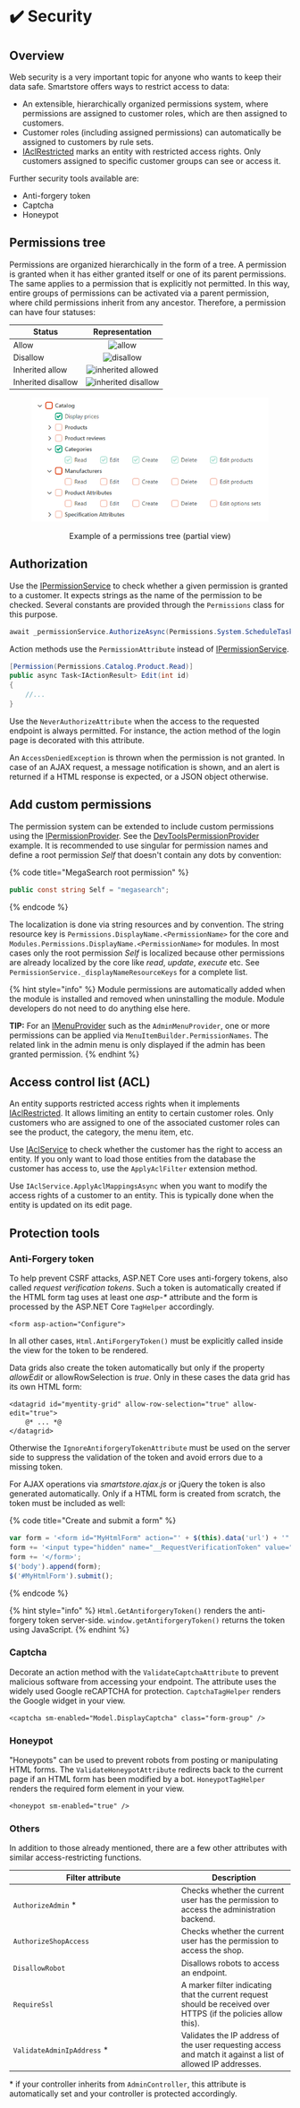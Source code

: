 # ✔️ Security

## Overview

Web security is a very important topic for anyone who wants to keep their data safe. Smartstore offers ways to restrict access to data:

* An extensible, hierarchically organized permissions system, where permissions are assigned to customer roles, which are then assigned to customers.
* Customer roles (including assigned permissions) can automatically be assigned to customers by rule sets.
* [IAclRestricted](https://github.com/smartstore/Smartstore/blob/main/src/Smartstore.Core/Platform/Security/Domain/IAclRestricted.cs) marks an entity with restricted access rights. Only customers assigned to specific customer groups can see or access it.

Further security tools available are:

* Anti-forgery token
* Captcha
* Honeypot

## Permissions tree

Permissions are organized hierarchically in the form of a tree. A permission is granted when it has either granted itself or one of its parent permissions. The same applies to a permission that is explicitly not permitted. In this way, entire groups of permissions can be activated via a parent permission, where child permissions inherit from any ancestor. Therefore, a permission can have four statuses:

| Status             |                                                                                                                              Representation                                                                                                                             |
| ------------------ | :---------------------------------------------------------------------------------------------------------------------------------------------------------------------------------------------------------------------------------------------------------------------: |
| Allow              |              <img src="https://files.gitbook.com/v0/b/gitbook-x-prod.appspot.com/o/spaces%2FDOZxBBKmB9QIuwBDsOtV%2Fuploads%2FfB5HSEioUC73HF0ObuEk%2Fallow.png?alt=media&#x26;token=aedbd684-9962-4b88-8bfa-7c336228752c" alt="allow" data-size="original">              |
| Disallow           |           <img src="https://files.gitbook.com/v0/b/gitbook-x-prod.appspot.com/o/spaces%2FDOZxBBKmB9QIuwBDsOtV%2Fuploads%2F5Na3oItBQPT5bjXtED3j%2Fdisallow.png?alt=media&#x26;token=099a22d6-77ab-48ff-9c34-672bb43f5b4b" alt="disallow" data-size="original">           |
| Inherited allow    |  <img src="https://files.gitbook.com/v0/b/gitbook-x-prod.appspot.com/o/spaces%2FDOZxBBKmB9QIuwBDsOtV%2Fuploads%2FEW9i1xSUgMz9tEPW8sNI%2Finherited-allowed.png?alt=media&#x26;token=9a6e78e0-4cca-4ba9-950a-8b4821afa0d8" alt="inherited allowed" data-size="original">  |
| Inherited disallow | <img src="https://files.gitbook.com/v0/b/gitbook-x-prod.appspot.com/o/spaces%2FDOZxBBKmB9QIuwBDsOtV%2Fuploads%2FShqZ28gckwbOQxY3x7ZL%2Finherited-disallow.png?alt=media&#x26;token=1bdd0e95-5e09-47ac-a199-c2dd92c9fea4" alt="inherited disallow" data-size="original"> |

<div align="center"><figure><img src="../../.gitbook/assets/permission-tree.png" alt=""><figcaption><p>Example of a permissions tree (partial view)</p></figcaption></figure></div>

## Authorization

Use the [IPermissionService](https://github.com/smartstore/Smartstore/blob/main/src/Smartstore.Core/Platform/Security/Services/IPermissionService.cs) to check whether a given permission is granted to a customer. It expects strings as the name of the permission to be checked. Several constants are provided through the `Permissions` class for this purpose.

```csharp
await _permissionService.AuthorizeAsync(Permissions.System.ScheduleTask.Execute);
```

Action methods use the `PermissionAttribute` instead of [IPermissionService](https://github.com/smartstore/Smartstore/blob/main/src/Smartstore.Core/Platform/Security/Services/IPermissionService.cs).

```csharp
[Permission(Permissions.Catalog.Product.Read)]
public async Task<IActionResult> Edit(int id)
{
    //...
}
```

Use the `NeverAuthorizeAttribute` when the access to the requested endpoint is always permitted. For instance, the action method of the login page is decorated with this attribute.

An `AccessDeniedException` is thrown when the permission is not granted. In case of an AJAX request, a message notification is shown, and an alert is returned if a HTML response is expected, or a JSON object otherwise.

## Add custom permissions

The permission system can be extended to include custom permissions using the [IPermissionProvider](https://github.com/smartstore/Smartstore/blob/main/src/Smartstore.Core/Platform/Security/Services/IPermissionProvider.cs). See the [DevToolsPermissionProvider](https://github.com/smartstore/Smartstore/blob/main/src/Smartstore.Modules/Smartstore.DevTools/Permissions.cs) example. It is recommended to use singular for permission names and define a root permission _Self_ that doesn't contain any dots by convention:

{% code title="MegaSearch root permission" %}
```csharp
public const string Self = "megasearch";
```
{% endcode %}

The localization is done via string resources and by convention. The string resource key is `Permissions.DisplayName.<PermissionName>` for the core and `Modules.Permissions.DisplayName.<PermissionName>` for modules. In most cases only the root permission _Self_ is localized because other permissions are already localized by the core like _read_, _update_, _execute_ etc. See `PermissionService._displayNameResourceKeys` for a complete list.

{% hint style="info" %}
Module permissions are automatically added when the module is installed and removed when uninstalling the module. Module developers do not need to do anything else here.

**TIP:** For an [IMenuProvider](https://github.com/smartstore/Smartstore/blob/main/src/Smartstore.Core/Content/Menus/Services/MenuProviders/IMenuProvider.cs) such as the `AdminMenuProvider`, one or more permissions can be applied via `MenuItemBuilder.PermissionNames`. The related link in the admin menu is only displayed if the admin has been granted permission.
{% endhint %}

## Access control list (ACL)

An entity supports restricted access rights when it implements [IAclRestricted](https://github.com/smartstore/Smartstore/blob/main/src/Smartstore.Core/Platform/Security/Domain/IAclRestricted.cs). It allows limiting an entity to certain customer roles. Only customers who are assigned to one of the associated customer roles can see the product, the category, the menu item, etc.

Use [IAclService](https://github.com/smartstore/Smartstore/blob/main/src/Smartstore.Core/Platform/Security/Services/IAclService.cs) to check whether the customer has the right to access an entity. If you only want to load those entities from the database the customer has access to, use the `ApplyAclFilter` extension method.

Use `IAclService.ApplyAclMappingsAsync` when you want to modify the access rights of a customer to an entity. This is typically done when the entity is updated on its edit page.

## Protection tools

### Anti-Forgery token

To help prevent CSRF attacks, ASP.NET Core uses anti-forgery tokens, also called _request verification tokens_. Such a token is automatically created if the HTML form tag uses at least one _asp-\*_ attribute and the form is processed by the ASP.NET Core `TagHelper` accordingly.

```cshtml
<form asp-action="Configure">
```

In all other cases, `Html.AntiForgeryToken()` must be explicitly called inside the view for the token to be rendered.

Data grids also create the token automatically but only if the property _allowEdit_ or allowRowSelection is _true_. Only in these cases the data grid has its own HTML form:

```cshtml
<datagrid id="myentity-grid" allow-row-selection="true" allow-edit="true">
    @* ... *@
</datagrid>
```

Otherwise the `IgnoreAntiforgeryTokenAttribute` must be used on the server side to suppress the validation of the token and avoid errors due to a missing token.

For AJAX operations via _smartstore.ajax.js_ or jQuery the token is also generated automatically. Only if a HTML form is created from scratch, the token must be included as well:

{% code title="Create and submit a form" %}
```javascript
var form = '<form id="MyHtmlForm" action="' + $(this).data('url') + '" method="post">';
form += '<input type="hidden" name="__RequestVerificationToken" value="@Html.GetAntiforgeryToken()">';
form += '</form>';
$('body').append(form);
$('#MyHtmlForm').submit();
```
{% endcode %}

{% hint style="info" %}
`Html.GetAntiforgeryToken()` renders the anti-forgery token server-side. `window.getAntiforgeryToken()` returns the token using JavaScript.
{% endhint %}

### Captcha

Decorate an action method with the `ValidateCaptchaAttribute` to prevent malicious software from accessing your endpoint. The attribute uses the widely used Google reCAPTCHA for protection. `CaptchaTagHelper` renders the Google widget in your view.

```cshtml
<captcha sm-enabled="Model.DisplayCaptcha" class="form-group" />
```

### Honeypot

"Honeypots" can be used to prevent robots from posting or manipulating HTML forms. The `ValidateHoneypotAttribute` redirects back to the current page if an HTML form has been modified by a bot. `HoneypotTagHelper` renders the required form element in your view.

```cshtml
<honeypot sm-enabled="true" />
```

### Others

In addition to those already mentioned, there are a few other attributes with similar access-restricting functions.

<table><thead><tr><th width="287">Filter attribute</th><th>Description</th></tr></thead><tbody><tr><td><code>AuthorizeAdmin</code> *</td><td>Checks whether the current user has the permission to access the administration backend.</td></tr><tr><td><code>AuthorizeShopAccess</code></td><td>Checks whether the current user has the permission to access the shop.</td></tr><tr><td><code>DisallowRobot</code></td><td>Disallows robots to access an endpoint.</td></tr><tr><td><code>RequireSsl</code></td><td>A marker filter indicating that the current request should be received over HTTPS (if the policies allow this).</td></tr><tr><td><code>ValidateAdminIpAddress</code> *</td><td>Validates the IP address of the user requesting access and match it against a list of allowed IP addresses.</td></tr></tbody></table>

\* if your controller inherits from `AdminController`, this attribute is automatically set and your controller is protected accordingly.
